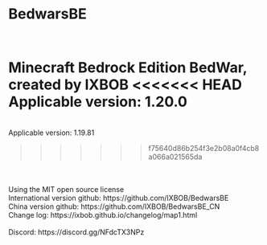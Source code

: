 # BedwarsBE
</br>Minecraft Bedrock Edition BedWar, created by IXBOB
<<<<<<< HEAD
</br> Applicable version: 1.20.0
=======
</br> Applicable version: 1.19.81
>>>>>>> f75640d86b254f3e2b08a0f4cb8a066a021565da
</br>
</br>Using the MIT open source license
</br>International version github: https://github.com/IXBOB/BedwarsBE
</br>China version github: https://github.com/IXBOB/BedwarsBE_CN
</br>Change log: https://ixbob.github.io/changelog/map1.html
</br>
</br>Discord: https://discord.gg/NFdcTX3NPz
